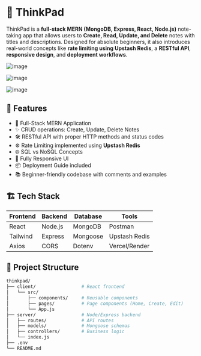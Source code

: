 # 🧠 ThinkPad

ThinkPad is a **full-stack MERN (MongoDB, Express, React, Node.js)** note-taking app that allows users to **Create, Read, Update, and Delete** notes with titles and descriptions. Designed for absolute beginners, it also introduces real-world concepts like **rate limiting using Upstash Redis**, a **RESTful API**, **responsive design**, and **deployment workflows**.

![image](https://github.com/user-attachments/assets/185e75a1-82cc-4ac5-b1a6-87778d2458e5)

![image](https://github.com/user-attachments/assets/ab115ae9-7b8e-4830-b240-5eafd2c53e6d)

![image](https://github.com/user-attachments/assets/896242ab-7adb-447f-9fd4-d5d3fc9cba87)



## 🚀 Features

- 🧱 Full-Stack MERN Application
- ✨ CRUD operations: Create, Update, Delete Notes
- 🛠️ RESTful API with proper HTTP methods and status codes
- ⚙️ Rate Limiting implemented using **Upstash Redis**
- 🌐 SQL vs NoSQL Concepts
- 📱 Fully Responsive UI
- 📦 Deployment Guide included
- 📚 Beginner-friendly codebase with comments and examples


## 🏗️ Tech Stack

| Frontend  | Backend   | Database | Tools        |
|-----------|-----------|----------|--------------|
| React     | Node.js   | MongoDB  | Postman      |
| Tailwind  | Express   | Mongoose | Upstash Redis |
| Axios     | CORS      | Dotenv   | Vercel/Render |


## 📂 Project Structure

```bash
thinkpad/
├── client/                 # React frontend
│   └── src/
│       ├── components/     # Reusable components
│       ├── pages/          # Page components (Home, Create, Edit)
│       └── App.js
├── server/                 # Node/Express backend
│   ├── routes/             # API routes
│   ├── models/             # Mongoose schemas
│   ├── controllers/        # Business logic
│   └── index.js
├── .env
└── README.md
